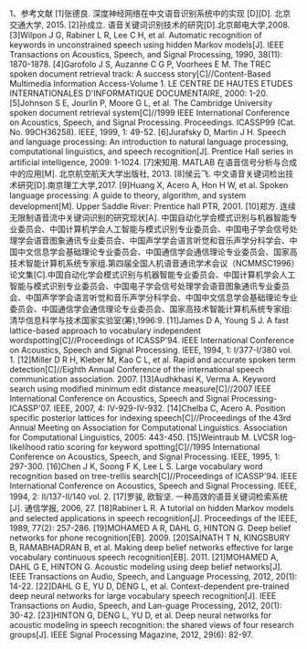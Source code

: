 <attachment contentEditable="false" data-atts="%5B%5D" data-aid=".atts-787ede1a-cca1-4928-8334-15020a8b78e1"></attachment>
1、参考文献
[1]张德良. 深度神经网络在中文语音识别系统中的实现 [D][D]. 北京交通大学, 2015.
[2]孙成立. 语音关键词识别技术的研究[D].北京邮电大学,2008.
[3]Wilpon J G, Rabiner L R, Lee C H, et al. Automatic recognition of keywords in unconstrained speech using hidden Markov models[J]. IEEE Transactions on Acoustics, Speech, and Signal Processing, 1990, 38(11): 1870-1878.
[4]Garofolo J S, Auzanne C G P, Voorhees E M. The TREC spoken document retrieval track: A success story[C]//Content-Based Multimedia Information Access-Volume 1. LE CENTRE DE HAUTES ETUDES INTERNATIONALES D'INFORMATIQUE DOCUMENTAIRE, 2000: 1-20.
[5]Johnson S E, Jourlin P, Moore G L, et al. The Cambridge University spoken document retrieval system[C]//1999 IEEE International Conference on Acoustics, Speech, and Signal Processing. Proceedings. ICASSP99 (Cat. No. 99CH36258). IEEE, 1999, 1: 49-52.
[6]Jurafsky D, Martin J H. Speech and language processing: An introduction to natural language processing, computational linguistics, and speech recognition[J]. Prentice Hall series in artificial intelligence, 2009: 1-1024.
[7]宋知用. MATLAB 在语音信号分析与合成中的应用[M]. 北京航空航天大学出版社, 2013.
[8]侯云飞. 中文语音关键词检出技术研究[D].南京理工大学,2017.
[9]Huang X, Acero A, Hon H W, et al. Spoken language processing: A guide to theory, algorithm, and system development[M]. Upper Saddle River: Prentice hall PTR, 2001.
[10]郑方. 连续无限制语音流中关键词识别的研究现状[A]. 中国自动化学会模式识别与机器智能专业委员会、中国计算机学会人工智能与模式识别专业委员会、中国电子学会信号处理学会语音图象通讯专业委员会、中国声学学会语言听觉和音乐声学分科学会、中国中文信息学会基础理论专业委员会、中国通信学会通信理论专业委员会、国家高技术智能计算机系统专家组.第四届全国人机语音通讯学术会议（NCMMSC1996）论文集[C].中国自动化学会模式识别与机器智能专业委员会、中国计算机学会人工智能与模式识别专业委员会、中国电子学会信号处理学会语音图象通讯专业委员会、中国声学学会语言听觉和音乐声学分科学会、中国中文信息学会基础理论专业委员会、中国通信学会通信理论专业委员会、国家高技术智能计算机系统专家组:清华信息科学与技术国家实验室(筹),1996:9.
[11]James D A, Young S J. A fast lattice-based approach to vocabulary independent wordspotting[C]//Proceedings of ICASSP'94. IEEE International Conference on Acoustics, Speech and Signal Processing. IEEE, 1994, 1: I/377-I/380 vol. 1.
[12]Miller D R H, Kleber M, Kao C L, et al. Rapid and accurate spoken term detection[C]//Eighth Annual Conference of the international speech communication association. 2007.
[13]Audhkhasi K, Verma A. Keyword search using modified minimum edit distance measure[C]//2007 IEEE International Conference on Acoustics, Speech and Signal Processing-ICASSP'07. IEEE, 2007, 4: IV-929-IV-932.
[14]Chelba C, Acero A. Position specific posterior lattices for indexing speech[C]//Proceedings of the 43rd Annual Meeting on Association for Computational Linguistics. Association for Computational Linguistics, 2005: 443-450.
[15]Weintraub M. LVCSR log-likelihood ratio scoring for keyword spotting[C]//1995 International Conference on Acoustics, Speech, and Signal Processing. IEEE, 1995, 1: 297-300.
[16]Chen J K, Soong F K, Lee L S. Large vocabulary word recognition based on tree-trellis search[C]//Proceedings of ICASSP'94. IEEE International Conference on Acoustics, Speech and Signal Processing. IEEE, 1994, 2: II/137-II/140 vol. 2.
[17]罗骏, 欧智坚. 一种高效的语音关键词检索系统[J]. 通信学报, 2006, 27.
[18]Rabiner L R. A tutorial on hidden Markov models and selected applications in speech recognition[J]. Proceedings of the IEEE, 1989, 77(2): 257-286.
[19]MOHAMED A R, DAHL G, HINTON G. Deep belief networks 
for phone recognition[EB]. 2009. 
[20]SAINATH T N,  KINGSBURY B, RAMABHADRAN  B, et al. Making  deep  belief  networks  effective  for  large  vocabulary continuous speech recognition[EB]. 2011. 
[21]MOHAMED  A,  DAHL  G  E,  HINTON  G.  Acoustic  modeling using  deep  belief  networks[J].  IEEE Transactions  on  Audio, Speech, and Language Processing, 2012, 20(1): 14-22. 
[22]DAHL  G  E,  YU  D,  DENG  L,  et  al.  Context-dependent pre-trained  deep  neural  networks  for  large  vocabulary  speech recognition[J].  IEEE  Transactions  on  Audio,  Speech,  and  Lan-guage Processing, 2012, 20(1): 30-42. 
[23]HINTON  G,  DENG  L,  YU  D,  et  al.  Deep  neural  networks  for acoustic  modeling  in  speech  recognition:  the  shared  views  of four  research  groups[J].  IEEE  Signal  Processing  Magazine, 2012, 29(6): 82-97. 



